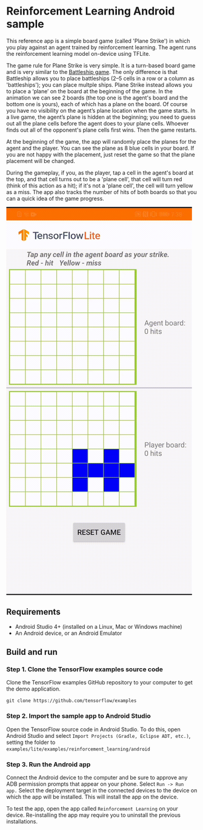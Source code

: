# Reinforcement Learning Android sample


This reference app is a simple board game (called 'Plane Strike') in which you
play against an agent trained by reinforcement learning. The agent runs the
reinforcement learning model on-device using TFLite.

The game rule for Plane Strike is very simple. It is a turn-based board game and
is very similar to the
[Battleship game](https://en.wikipedia.org/wiki/Battleship_\(game\)). The only
difference is that Battleship allows you to place battleships (2–5 cells in a
row or a column as 'battleships'); you can place multple ships. Plane Strike
instead allows you to place a ‘plane’ on the board at the beginning of the game.
In the animation we can see 2 boards (the top one is the agent's board and the
bottom one is yours), each of which has a plane on the board. Of course you have
no visibility on the agent’s plane location when the game starts. In a live
game, the agent’s plane is hidden at the beginning; you need to guess out all
the plane cells before the agent does to your plane cells. Whoever finds out all
of the opponent's plane cells first wins. Then the game restarts.

At the beginning of the game, the app will randomly place the planes for the
agent and the player. You can see the plane as 8 blue cells in your board. If
you are not happy with the placement, just reset the game so that the plane
placement will be changed.

During the gameplay, if you, as the player, tap a cell in the agent's board at
the top, and that cell turns out to be a 'plane cell', that cell will turn red
(think of this action as a hit); if it's not a 'plane cell', the cell will turn
yellow as a miss. The app also tracks the number of hits of both boards so that
you can a quick idea of the game progress.

![SCREENRECORD](reinforcementlearning.gif)

## Requirements

*   Android Studio 4+ (installed on a Linux, Mac or Windows machine)
*   An Android device, or an Android Emulator

## Build and run

### Step 1. Clone the TensorFlow examples source code

Clone the TensorFlow examples GitHub repository to your computer to get the demo
application.

```
git clone https://github.com/tensorflow/examples
```

### Step 2. Import the sample app to Android Studio

Open the TensorFlow source code in Android Studio. To do this, open Android
Studio and select `Import Projects (Gradle, Eclipse ADT, etc.)`, setting the
folder to `examples/lite/examples/reinforcement_learning/android`

### Step 3. Run the Android app

Connect the Android device to the computer and be sure to approve any ADB
permission prompts that appear on your phone. Select `Run -> Run app.` Select
the deployment target in the connected devices to the device on which the app
will be installed. This will install the app on the device.

To test the app, open the app called `Reinforcement Learning` on your device.
Re-installing the app may require you to uninstall the previous installations.
